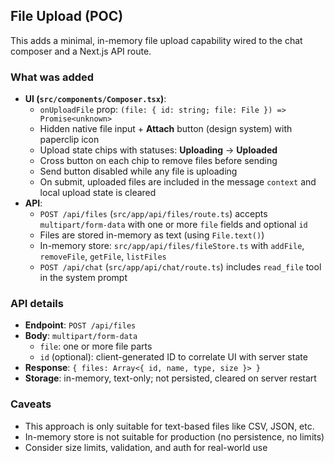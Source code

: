 ## File Upload (POC)

This adds a minimal, in-memory file upload capability wired to the chat composer and a Next.js API route.

### What was added

- **UI (`src/components/Composer.tsx`)**:
  - `onUploadFile` prop: `(file: { id: string; file: File }) => Promise<unknown>`
  - Hidden native file input + **Attach** button (design system) with paperclip icon
  - Upload state chips with statuses: **Uploading** → **Uploaded**
  - Cross button on each chip to remove files before sending
  - Send button disabled while any file is uploading
  - On submit, uploaded files are included in the message `context` and local upload state is cleared
- **API**:
  - `POST /api/files` (`src/app/api/files/route.ts`) accepts `multipart/form-data` with one or more `file` fields and optional `id`
  - Files are stored in-memory as text (using `File.text()`)
  - In-memory store: `src/app/api/files/fileStore.ts` with `addFile`, `removeFile`, `getFile`, `listFiles`
  - `POST /api/chat` (`src/app/api/chat/route.ts`) includes `read_file` tool in the system prompt

### API details

- **Endpoint**: `POST /api/files`
- **Body**: `multipart/form-data`
  - `file`: one or more file parts
  - `id` (optional): client-generated ID to correlate UI with server state
- **Response**: `{ files: Array<{ id, name, type, size }> }`
- **Storage**: in-memory, text-only; not persisted, cleared on server restart

### Caveats

- This approach is only suitable for text-based files like CSV, JSON, etc.
- In-memory store is not suitable for production (no persistence, no limits)
- Consider size limits, validation, and auth for real-world use
